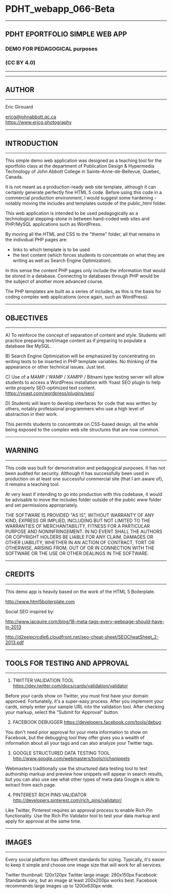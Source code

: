 # PDHT_webapp_066-Beta
--------------------------------
## PDHT EPORTFOLIO SIMPLE WEB APP
### DEMO FOR PEDAGOGICAL purposes
### (CC BY 4.0)
--------------------------------



--------------------------------
## AUTHOR
--------------------------------

Eric Girouard  

ericg@johnabbott.qc.ca  
https://www.ericg.photography


--------------------------------
## INTRODUCTION
--------------------------------

This simple demo web application was designed as a teaching tool for the eportfolio class at the department of Publication Design & Hypermedia Technology of John Abbott College in Sainte-Anne-de-Bellevue, Quebec, Canada.

It is not meant as a production-ready web site template, although it can certainly generate perfectly fine HTML 5 code. Before using this code in a commercial production environment, I would suggest some hardening - notably moving the includes and templates outside of the public_html folder.

This web application is intended to be used pedagogically as a technological stepping-stone in between hand-coded web sites and PHP/MySQL applications such as WordPress.

By moving all the HTML and CSS to the "theme" folder, all that remains in the individual PHP pages are:

- links to which template is to be used
- the text content (which forces students to concentrate on what they are writing as well as Search Engine Optimization).

In this sense the content PHP pages only include the information that would be stored in a database. Connecting to databases through PHP would be the subject of another more advanced course.

The PHP templates are built as a series of includes, as this is the basis for coding complex web applications (once again, such as WordPress).



--------------------------------
## OBJECTIVES
--------------------------------

A) To reinforce the concept of separation of content and style. Students will practice preparing text/image content as if preparing to populate a database like MySQL.

B) Search Engine Optimization will be emphasized by concentrating on writing texts to be inserted in PHP template variables. No thinking of the appearance or other technical issues. Just text.

C) Use of a MAMP / WAMP / XAMPP / Bitnami type testing server will allow students to access a WordPress installation with Yoast SEO plugin to help write properly SEO-optimized text content. https://yoast.com/wordpress/plugins/seo/

D) Students will learn to develop interfaces for code that was written by others, notably professional programmers who use a high level of abstraction in their work.

This permits students to concentrate on CSS-based design, all the while being exposed to the complex web site structures that are now common.


--------------------------------
## WARNING
--------------------------------
This code was built for demonstration and pedagogical purposes. It has not been audited for security. Although it has successfully been used in production on at least one successful commercial site (that I am aware of), it remains a teaching tool.

At very least if intending to go into production with this codebase, it would be advisable to move the includes folder outside of the public www folder and set permissions appropriately.

THE SOFTWARE IS PROVIDED "AS IS", WITHOUT WARRANTY OF ANY KIND, EXPRESS OR IMPLIED, INCLUDING BUT NOT LIMITED TO THE WARRANTIES OF MERCHANTABILITY, FITNESS FOR A PARTICULAR PURPOSE AND NONINFRINGEMENT. IN NO EVENT SHALL THE
AUTHORS OR COPYRIGHT HOLDERS BE LIABLE FOR ANY CLAIM, DAMAGES OR OTHER LIABILITY, WHETHER IN AN ACTION OF CONTRACT, TORT OR OTHERWISE, ARISING FROM, OUT OF OR IN CONNECTION WITH THE SOFTWARE OR THE USE OR OTHER DEALINGS IN THE
SOFTWARE.


--------------------------------
## CREDITS
--------------------------------

This demo app is heavily based on the work of the HTML 5 Boilerplate.  

http://www.html5boilerplate.com


Social SEO inspired by:  

http://www.iacquire.com/blog/18-meta-tags-every-webpage-should-have-in-2013  

http://d2eeipcrcdle6.cloudfront.net/seo-cheat-sheet/SEOCheatSheet_2-2013.pdf




--------------------------------
## TOOLS FOR TESTING AND APPROVAL
--------------------------------

1. TWITTER VALIDATION TOOL
https://dev.twitter.com/docs/cards/validation/validator

Before your cards show on Twitter, you must first have your domain approved. Fortunately, it's a super-easy process. After you implement your cards, simply enter your sample URL into the validation tool. After checking your markup, select the "Submit for Approval" button.


2. FACEBOOK DEBUGGER
https://developers.facebook.com/tools/debug

You don't need prior approval for your meta information to show on Facebook, but the debugging tool they offer gives you a wealth of information about all your tags and can also analyze your Twitter tags.


3. GOOGLE STRUCTURED DATA TESTING TOOL
http://www.google.com/webmasters/tools/richsnippets

Webmasters traditionally use the structured data testing tool to test authorship markup and preview how snippets will appear in search results, but you can also use see what other types of meta data Google is able to extract from each page.


4. PINTEREST RICH PINS VALIDATOR
http://developers.pinterest.com/rich_pins/validator/

Like Twitter, Pinterest requires an approval process to enable Rich Pin functionality. Use the Rich Pin Validator tool to test your data markup and apply for approval at the same time.






--------------------------------
## IMAGES
--------------------------------

Every social platform has different standards for sizing. Typically, it's easier to keep it simple and choose one image size that will work for all services.

Twitter thumbnail: 120x120px
Twitter large image: 280x150px
Facebook: Standards vary, but an image at least 200x200px works best. Facebook recommends large images up to 1200x630px wide.
